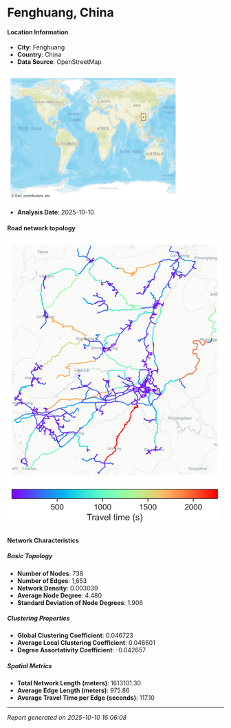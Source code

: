 # Fenghuang, China

#### Location Information

- **City**: Fenghuang
- **Country**: China
- **Data Source**: OpenStreetMap
<img src="Fenghuang_location.png" alt="Fenghuang Location Map" width="400" />

- **Analysis Date**: 2025-10-10

#### Road network topology

<img src="Fenghuang_network_map.png" alt="Fenghuang Road Network Map" width="500"/>

#### Network Characteristics

##### Basic Topology

- **Number of Nodes**: 738
- **Number of Edges**: 1,653
- **Network Density**: 0.003039
- **Average Node Degree**: 4.480
- **Standard Deviation of Node Degrees**: 1.906

##### Clustering Properties

- **Global Clustering Coefficient**: 0.046723
- **Average Local Clustering Coefficient**: 0.046601
- **Degree Assortativity Coefficient**: -0.042657

##### Spatial Metrics

- **Total Network Length (meters)**: 1613101.30
- **Average Edge Length (meters)**: 975.86
- **Average Travel Time per Edge (seconds)**: 117.10

---
*Report generated on 2025-10-10 16:06:08*
